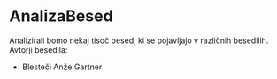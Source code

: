 # AnalizaBesed

Analizirali bomo nekaj tisoč besed, ki se pojavljajo v različnih besedilih.
Avtorji besedila:
- Blesteči Anže Gartner